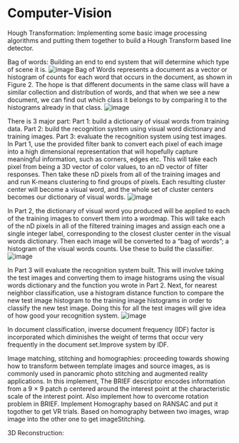 # Computer-Vision
Hough Transformation:
Implementing some basic image processing algorithms and putting them together to build a Hough Transform based line detector.

Bag of words:
Building an end to end system that will determine which type of scene it is.
![image](https://github.com/zhaxuefan/image/blob/master/718.png)
Bag of Words represents a document as a vector or histogram of counts for each word that occurs in the document, as shown in Figure 2. The hope is that different documents in the same class will have a similar collection and distribution of words, and that when we see a new document, we can find out which class it belongs to by comparing it to the histograms already in that class.
![image](https://github.com/zhaxuefan/image/blob/master/7181.png)

There is 3 major part: 
Part 1: build a dictionary of visual words from training data.
Part 2: build the recognition system using visual word dictionary and training images.
Part 3: evaluate the recognition system using test images.
In Part 1, use the provided filter bank to convert each pixel of each image into a high dimensional representation that will hopefully capture meaningful information, such as corners, edges etc. This will take each pixel from being a 3D vector of color values, to
an nD vector of filter responses. Then take these nD pixels from all of the training images and and run K-means clustering to find groups of pixels. Each resulting cluster center will become a visual word, and the whole set of cluster centers becomes our dictionary of
visual words.
![image](https://github.com/zhaxuefan/image/blob/master/7182.png)

In Part 2, the dictionary of visual word you produced will be applied to each of the training images to convert them into a wordmap. This will take each of the nD pixels in all of the filtered training images and assign each one a single integer label, corresponding to the
closest cluster center in the visual words dictionary. Then each image will be converted to a “bag of words”; a histogram of the visual words counts. Use these to build the classifier.
![image](https://github.com/zhaxuefan/image/blob/master/7183.png)

In Part 3 will evaluate the recognition system built. This will involve taking the test images and converting them to image histograms using the visual words dictionary and the function you wrote in Part 2. Next, for nearest neighbor classification,  use a
histogram distance function to compare the new test image histogram to the training image histograms in order to classify the new test image. Doing this for all the test images will give idea of how good your recognition system.
![image](https://github.com/zhaxuefan/image/blob/master/7184.png)

In document classification, inverse document frequency (IDF) factor is incorporated which diminishes the weight of terms that occur very frequently in the document set.Improve system by IDF.



Image matching, stitching and homographies: 
proceeding towards showing how to transform between template images and source images, as is commonly used in panoramic photo stitching and augmented reality applications.
In this implement, The BRIEF descriptor encodes information from a 9 × 9 patch p centered around the interest point at the characteristic scale of the interest point. Also implement how to overcome rotation problem in BRIEF. Implement Homography based on RANSAC and put it togother to get VR trials.
Based on homography between two images, wrap image into the other one to get imageStitching.


3D Reconstruction:
